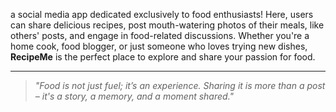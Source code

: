 a social media app dedicated exclusively to food enthusiasts! Here, users can share delicious recipes, post mouth-watering photos of their meals, like others' posts, and engage in food-related discussions. Whether you're a home cook, food blogger, or just someone who loves trying new dishes, **RecipeMe** is the perfect place to explore and share your passion for food.

---

> *"Food is not just fuel; it’s an experience. Sharing it is more than a post – it's a story, a memory, and a moment shared."*
